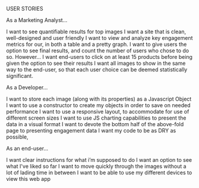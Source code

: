 USER STORIES

As a Marketing Analyst...

I want to see quantifiable results for top images
I want a site that is clean, well-designed and user friendly
I want to view and analyze key engagement metrics for our, in both a table and a pretty graph.
I want to give users the option to see final results, and count the number of users who chose to do so. However...
I want end-users to click on at least 15 products before being given the option to see their results
I want all images to show in the same way to the end-user, so that each user choice can be deemed statistically significant.

As a Developer...

I want to store each image (along with its properties) as a Javascript Object
I want to use a constructor to create my objects in order to save on needed performance
I want to use a responsive layout, to accommodate for use of different screen sizes
I want to use JS charting capabilities to present the data in a visual format
I want to devote the bottom half of the above-fold page to presenting engagement data
I want my code to be as DRY as possible,


As an end-user...

I want clear instructions for what i’m supposed to do
I want an option to see what I've liked so far
I want to move quickly through the images without a lot of lading time in between
I want to be able to use my different devices to view this web app
